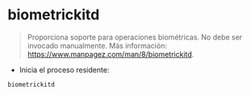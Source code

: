 # biometrickitd

> Proporciona soporte para operaciones biométricas.
> No debe ser invocado manualmente.
> Más información: <https://www.manpagez.com/man/8/biometrickitd>.

- Inicia el proceso residente:

`biometrickitd`
